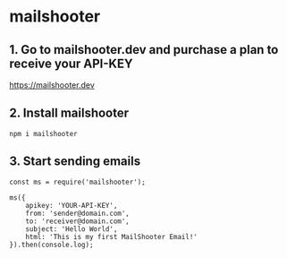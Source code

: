 # mailshooter

## 1. Go to mailshooter.dev and purchase a plan to receive your API-KEY
https://mailshooter.dev

## 2. Install mailshooter
```
npm i mailshooter
```

## 3. Start sending emails
```
const ms = require('mailshooter');

ms({
	apikey: 'YOUR-API-KEY',
	from: 'sender@domain.com',
	to: 'receiver@domain.com',
	subject: 'Hello World',
	html: 'This is my first MailShooter Email!'
}).then(console.log);
```
